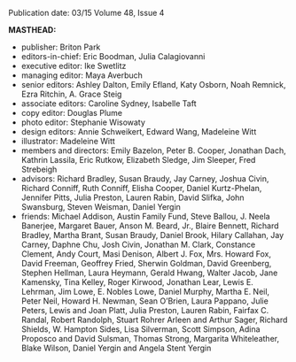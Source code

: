 Publication date: 03/15
Volume 48, Issue 4

**MASTHEAD:**
- publisher: Briton Park
- editors-in-chief: Eric Boodman, Julia Calagiovanni
- executive editor: Ike Swetlitz
- managing editor: Maya Averbuch
- senior editors: Ashley Dalton, Emily Efland, Katy Osborn, Noah Remnick, Ezra Ritchin, A. Grace Steig
- associate editors: Caroline Sydney, Isabelle Taft
- copy editor: Douglas Plume
- photo editor: Stephanie Wisowaty
- design editors: Annie Schweikert, Edward Wang, Madeleine Witt
- illustrator: Madeleine Witt
- members and directors: Emily Bazelon, Peter B. Cooper, Jonathan Dach, Kathrin Lassila, Eric Rutkow, Elizabeth Sledge, Jim Sleeper, Fred Strebeigh
- advisors: Richard Bradley, Susan Braudy, Jay Carney, Joshua Civin, Richard Conniff, Ruth Conniff, Elisha Cooper, Daniel Kurtz-Phelan, Jennifer Pitts, Julia Preston, Lauren Rabin, David Slifka, John Swansburg, Steven Weisman, Daniel Yergin
- friends: Michael Addison, Austin Family Fund, Steve Ballou, J. Neela Banerjee, Margaret Bauer, Anson M. Beard, Jr., Blaire Bennett, Richard Bradley, Martha Brant, Susan Braudy, Daniel Brook, Hilary Callahan, Jay Carney, Daphne Chu, Josh Civin, Jonathan M. Clark, Constance Clement, Andy Court, Masi Denison, Albert J. Fox, Mrs. Howard Fox, David Freeman, Geoffrey Fried, Sherwin Goldman, David Greenberg, Stephen Hellman, Laura Heymann, Gerald Hwang, Walter Jacob, Jane Kamensky, Tina Kelley, Roger Kirwood, Jonathan Lear, Lewis E. Lehrman, Jim Lowe, E. Nobles Lowe, Daniel Murphy, Martha E. Neil, Peter Neil, Howard H. Newman, Sean O’Brien, Laura Pappano, Julie Peters, Lewis and Joan Platt, Julia Preston, Lauren Rabin, Fairfax C. Randal, Robert Randolph, Stuart Rohrer Arleen and Arthur Sager, Richard Shields, W. Hampton Sides, Lisa Silverman, Scott Simpson, Adina Proposco and David Sulsman, Thomas Strong, Margarita Whiteleather, Blake Wilson, Daniel Yergin and Angela Stent Yergin

